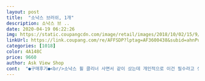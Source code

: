 ```yaml
---
layout: post 
title:  "소낙스 브러쉬, 1개" 
description: 소낙스 브 ..
date: 2020-04-19 06:22:26 
img: https://static.coupangcdn.com/image/retail/images/2018/10/02/15/9/074b0f8e-04e0-4e07-b71a-fec9e1c771b5.jpg 
linkUrl: https://link.coupang.com/re/AFFSDP?lptag=AF3600438&subid=ahnPublicAsk&pageKey=141010497&itemId=410667795&vendorItemId=4007045820&traceid=V0-113-7cc7b337e160c797 
categories: [1018] 
color: 4A148C 
price: 9660 
author: Ask View Shop 
cont:  "●구매후기●<br/>소낙스 휠 클리너 사면서 같이 샀는데 개인적으로 이건 필수라고 생각됩니다 아무리 차를 깨끗하게 세차해도 휠이 더러우면 티가 안나서 휠청소가 진짜 중요한것 같은데 물 수압이 아무리 높아도 한계가 있고 오래묵은 기름때, 먼지, 쇳가루는 무조건 휠클리너 발라놓고 솔로 구석구석 닦아야 광이 나더라구요! 참고하세요^.<br/>^<br/>시트 틈새 먼지 다 털어내고 센터페시아 버튼 등 좁은틈새 청소 잘되네요 ㅎㅎ<br/>실내 청소할때 써봤는데 좋습니다<br/>휠칑소할때 아주 좋아요 세정제 뿌리고 난후 철분이 우러난후에 쓱삭쓱삭 문질러주면 거품도 잘나고 잘딱여서 아주 좋은거 같아요<br/>" 
---
```

